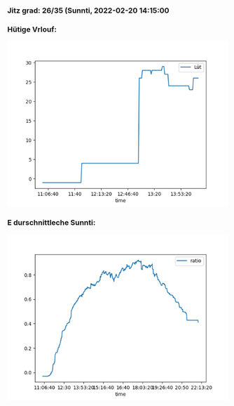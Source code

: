### Jitz grad: 26/35 (Sunnti, 2022-02-20 14:15:00

### Hütige Vrlouf:
![Graph](Today.png)

### E durschnittleche Sunnti:
![Graph](Sunnti.png)
